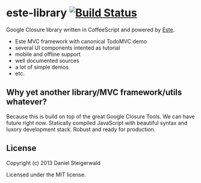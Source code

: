 # este-library [![Build Status](https://secure.travis-ci.org/Steida/este-library.png?branch=master)](http://travis-ci.org/Steida/este-library)

Google Closure library written in CoffeeScript and powered by [Este](https://github.com/steida/este).

  - Este MVC framework with canonical TodoMVC demo
  - several UI components intented as tutorial
  - mobile and offline support
  - well documented sources
  - a lot of simple demos
  - etc.

## Why yet another library/MVC framework/utils whatever?

Because this is build on top of the great Google Closure Tools. We can have future right
now. Statically compiled JavaScript with beautiful syntax and luxory development stack.
Robust and ready for production.

## License
Copyright (c) 2013 Daniel Steigerwald

Licensed under the MIT license.